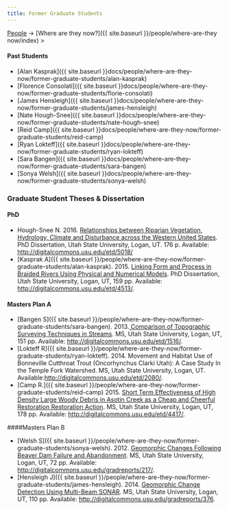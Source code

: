 ```yaml
---
title: Former Graduate Students
---
```




[People]({{site.baseurl}}/people/index) -> [Where are they now?]({{ site.baseurl }}/people/where-are-they now/index) >

#### Past Students

- [Alan Kasprak]({{ site.baseurl }}docs/people/where-are-they-now/former-graduate-students/alan-kasprak)
- [Florence Consolati]({{ site.baseurl }}docs/people/where-are-they-now/former-graduate-students/florie-consolati)
- [James Hensleigh]({{ site.baseurl }}docs/people/where-are-they-now/former-graduate-students/james-hensleigh)
- [Nate Hough-Snee]({{ site.baseurl }}docs/people/where-are-they-now/former-graduate-students/nate-hough-snee)
- [Reid Camp]({{ site.baseurl }}docs/people/where-are-they-now/former-graduate-students/reid-camp)
- [Ryan Lokteff]({{ site.baseurl }}docs/people/where-are-they-now/former-graduate-students/ryan-lokteff)
- [Sara Bangen]({{ site.baseurl }}docs/people/where-are-they-now/former-graduate-students/sara-bangen)
- [Sonya Welsh]({{ site.baseurl }}docs/people/where-are-they-now/former-graduate-students/sonya-welsh)

### Graduate Student Theses & Dissertation

#### PhD

- Hough-Snee N. 2016. [Relationships between Riparian Vegetation, Hydrology, Climate and Disturbance across the Western United States](https://www.researchgate.net/publication/307213742_Relationships_between_Riparian_Vegetation_Hydrology_Climate_and_Disturbance_across_the_Western_United_States). PhD Dissertation, Utah State University, Logan, UT. 176 p. Available: <http://digitalcommons.usu.edu/etd/5018/>
- [Kasprak A]({{ site.baseurl }}/people/where-are-they-now/former-graduate-students/alan-kasprak). 2015. [Linking Form and Process in Braided Rivers Using Physical and Numerical Models](http://digitalcommons.usu.edu/etd/4513/). PhD Dissertation, Utah State University, Logan, UT, 159 pp. Available: <http://digitalcommons.usu.edu/etd/4513/>.

#### Masters Plan A

* [Bangen S]({{ site.baseurl }}/people/where-are-they-now/former-graduate-students/sara-bangen). 2013.[ Comparison of Topographic Surveying Techniques in Streams](http://digitalcommons.usu.edu/etd/1516/). MS, Utah State University, Logan, UT, 151 pp. Available: <http://digitalcommons.usu.edu/etd/1516/>.
* [Lokteff R]({{ site.baseurl }}/people/where-are-they-now/former-graduate-students/ryan-lokteff). 2014. Movement and Habitat Use of Bonneville Cutthroat Trout (Oncorhynchus Clarki Utah): A Case Study In the Temple Fork Watershed. MS, Utah State University, Logan, UT. Available:<http://digitalcommons.usu.edu/etd/2080/>.
* [Camp R.]({{ site.baseurl }}/people/where-are-they-now/former-graduate-students/reid-camp) 2015. [Short Term Effectiveness of High Density Large Woody Debris in Asotin Creek as a Cheap and Cheerful Restoration Restoration Action](http://digitalcommons.usu.edu/etd/4417/). MS, Utah State University, Logan, UT, 178 pp. Available: <http://digitalcommons.usu.edu/etd/4417/>.

####Masters Plan B

- [Welsh S]({{ site.baseurl }}/people/where-are-they-now/former-graduate-students/sonya-welsh). 2012. [Geomorphic Changes Following Beaver Dam Failure and Abandonment](http://digitalcommons.usu.edu/gradreports/217/). MS, Utah State University, Logan, UT, 72 pp. Available: <http://digitalcommons.usu.edu/gradreports/217/>.
- [Hensleigh J]({{ site.baseurl }}/people/where-are-they-now/former-graduate-students/james-hensleigh). 2014. [Geomorphic Change Detection Using Multi-Beam SONAR](http://digitalcommons.usu.edu/gradreports/376). MS, Utah State University, Logan, UT, 110 pp. Available: <http://digitalcommons.usu.edu/gradreports/376>.

